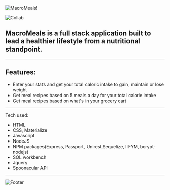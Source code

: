 ![MacroMeals!](https://i.imgur.com/EQeJIk1.png)

![Collab](https://i.imgur.com/MZpz0BD.png)


## MacroMeals is a full stack application built to lead a healthier lifestyle from a nutritional standpoint.

------------------------------------------------------------------------------------------------------------

## Features:

* Enter your stats and get your total caloric intake to gain, maintain or lose weight
* Get meal recipes based on 5 meals a day for your total calorie intake
* Get meal recipes based on what's in your grocery cart

------------------------------------------------------------------------------------------------------------

Tech used:

* HTML
* CSS, Materialize
* Javascript
* NodeJS
* NPM packages(Express, Passport, Unirest,Sequelize, IIFYM, bcrypt-nodejs)
* SQL workbench
* Jquery
* Spoonacular API

------------------------------------------------------------------------------------------------------------

![Footer](https://i.imgur.com/Mq3SouE.png)






